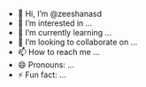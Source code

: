 - 👋 Hi, I’m @zeeshanasd
- 👀 I’m interested in ...
- 🌱 I’m currently learning ...
- 💞️ I’m looking to collaborate on ...
- 📫 How to reach me ...
- 😄 Pronouns: ...
- ⚡ Fun fact: ...

<!---
zeeshanasd/zeeshanasd is a ✨ special ✨ repository because its `README.md` (this file) appears on your GitHub profile.
You can click the Preview link to take a look at your changes.
--->
